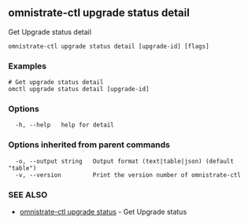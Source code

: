 ## omnistrate-ctl upgrade status detail

Get Upgrade status detail

```
omnistrate-ctl upgrade status detail [upgrade-id] [flags]
```

### Examples

```
# Get upgrade status detail
omctl upgrade status detail [upgrade-id]
```

### Options

```
  -h, --help   help for detail
```

### Options inherited from parent commands

```
  -o, --output string   Output format (text|table|json) (default "table")
  -v, --version         Print the version number of omnistrate-ctl
```

### SEE ALSO

* [omnistrate-ctl upgrade status](omnistrate-ctl_upgrade_status.md)	 - Get Upgrade status

